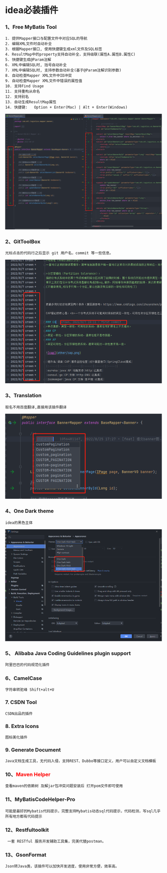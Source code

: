 # idea必装插件
### 1、Free MyBatis Tool
```text
1. 提供Mapper接口与配置文件中对应SQL的导航
2. 编辑XML文件时自动补全
3. 根据Mapper接口, 使用快捷键生成xml文件及SQL标签
4. ResultMap中的property支持自动补全，支持级联(属性A.属性B.属性C)
5. 快捷键生成@Param注解
6. XML中编辑SQL时, 括号自动补全
7. XML中编辑SQL时, 支持参数自动补全(基于@Param注解识别参数)
8. 自动检查Mapper XML文件中ID冲突
9. 自动检查Mapper XML文件中错误的属性值
10. 支持Find Usage
11. 支持重构从命名
12. 支持别名
13. 自动生成ResultMap属性
14. 快捷键:   Option + Enter(Mac) | Alt + Enter(Windows)
```
![FreeMyBatisTools](FreeMyBatisTools.png)
### 2、GitToolBox
```text
光标点击的代码行之后显示 git 用户名，commit 等一些信息。
```
![GitToolBox](GitToolBox.png)
### 3、Translation
```text
取名不用百度翻译,直接用该插件翻译
```
![Translation](Translation.png)

### 4、One Dark theme
```text
idea的黑色主体
```
![OneDarkTheme](OneDarkTheme.png)
### 5、 Alibaba Java Coding Guidelines plugin support
```text
阿里巴巴的代码规范化插件
```
### 6、CamelCase
```shell
字符串转驼峰 Shift+alt+U
```
### 7. CSDN Tool
```text
CSDN出品的插件
```
### 8. Extra Icons
```text
图标美化插件
```
### 9. Generate Document
```text
Java文档生成工具，无代码入侵，支持REST、Dubbo等接口定义，用户可以自定义文档模板
```
### 10、<font color='red'>Maven Helper</font>
```text
查看maven的依赖树 及解jar包冲突问题安装后 打开pom文件即可使用
```
### 11、MyBatisCodeHelper-Pro
```text
可能是最好的Mybatis代码提示，完整支持Mybatis动态sql代码提示，代码检测，写sql几乎所有地方都有代码提示
```
### 12、Restfultoolkit
```text
 一套 RESTful 服务开发辅助工具集，完美代替postman。
```
### 13、GsonFormat
```text
Json转Java类，该插件可以加快开发进度，使用非常方便，效率高。
```
